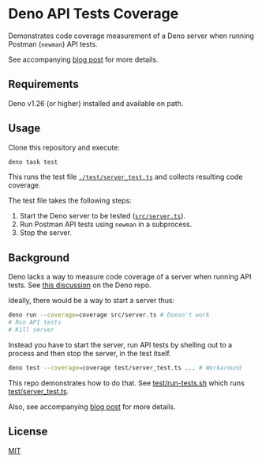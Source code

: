 # Deno API Tests Coverage

Demonstrates code coverage measurement of a Deno server when running Postman (`newman`) API tests.

See accompanying [blog post](https://dev.to/anishkny) for more details.

## Requirements

Deno v1.26 (or higher) installed and available on path.

## Usage

Clone this repository and execute:

```bash
deno task test
```

This runs the test file [`./test/server_test.ts`](./test/server_test.ts) and collects resulting code coverage.

The test file takes the following steps:

1. Start the Deno server to be tested ([`src/server.ts`](src/server.ts)).
1. Run Postman API tests using `newman` in a subprocess.
1. Stop the server.

## Background

Deno lacks a way to measure code coverage of a server when running API tests. See [this discussion](https://github.com/denoland/deno/discussions/16292) on the Deno repo.

Ideally, there would be a way to start a server thus:

```bash
deno run --coverage=coverage src/server.ts # Doesn't work
# Run API tests
# Kill server
```

Instead you have to start the server, run API tests by shelling out to a process and then stop the server, in the test itself.

```bash
deno test --coverage=coverage test/server_test.ts ... # Workaround
```

This repo demonstrates how to do that. See [test/run-tests.sh](test/run-tests.sh) which runs [test/server_test.ts](test/server_test.ts).

Also, see accompanying [blog post](https://dev.to/anishkny) for more details.

## License

[MIT](https://choosealicense.com/licenses/mit/)
